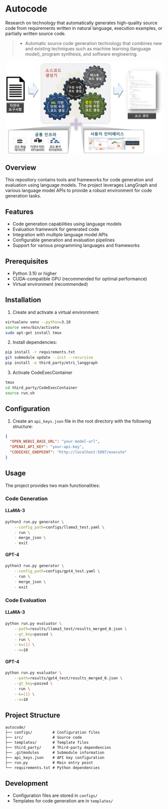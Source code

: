 # Autocode

Research on technology that automatically generates high-quality source code from requirements written in natural language, execution examples, or partially written source code.

>-  Automatic source code generation technology that combines new and existing techniques such as machine learning (language model), program synthesis, and software engineering.

![image](./overview_autocode.png)

## Overview

This repository contains tools and frameworks for code generation and evaluation using language models. The project leverages LangGraph and various language model APIs to provide a robust environment for code generation tasks.

## Features

- Code generation capabilities using language models
- Evaluation framework for generated code
- Integration with multiple language model APIs
- Configurable generation and evaluation pipelines
- Support for various programming languages and frameworks

## Prerequisites

- Python 3.10 or higher
- CUDA-compatible GPU (recommended for optimal performance)
- Virtual environment (recommended)

## Installation

1. Create and activate a virtual environment:
```bash
virtualenv venv --python=3.10
source venv/bin/activate  
sudo apt-get install tmux
```

2. Install dependencies:
```bash
pip install -r requirements.txt
git submodule update --init --recursive
pip install -e third_party/etri_langgraph
```

3. Activate CodeExecContainer
```bash
tmux
cd third_party/CodeExecContainer
source run.sh
```

## Configuration

1. Create an `api_keys.json` file in the root directory with the following structure:
```json
{
  "OPEN_WEBUI_BASE_URL": "your-model-url",
  "OPENAI_API_KEY": "your-api-key",
  "CODEEXEC_ENDPOINT": "http://localhost:5097/execute"
}
```

## Usage

The project provides two main functionalities:

### Code Generation

#### LLaMA-3
```bash
python3 run.py generator \
    --config_path=configs/llama3_test.yaml \
    - run \
    - merge_json \
    - exit
```

#### GPT-4
```bash
python3 run.py generator \
    --config_path=configs/gpt4_test.yaml \
    - run \
    - merge_json \
    - exit
```

### Code Evaluation
#### LLaMA-3
```bash
python run.py evaluator \
    --path=results/llama3_test/results_merged_0.json \
    --gt_key=passed \
    - run \
    --k=[1] \
    --n=10
```

#### GPT-4
```bash
python run.py evaluator \
    --path=results/gpt4_test/results_merged_0.json \
    --gt_key=passed \
    - run \
    --k=[1] \
    --n=10
```

## Project Structure

```
autocode/
├── configs/         # Configuration files
├── src/             # Source code
├── templates/       # Template files
├── third_party/     # Third-party dependencies
├── .gitmodules      # Submodule information
├── api_keys.json    # API key configuration
├── run.py           # Main entry point
└── requirements.txt # Python dependencies
```

## Development

- Configuration files are stored in `configs/`
- Templates for code generation are in `templates/`

